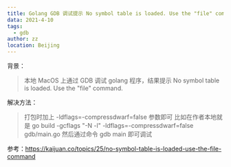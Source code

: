 ```yaml
---
title: Golang GDB 调试提示 No symbol table is loaded. Use the "file" command
data: 2021-4-10
tags: 
  - gdb
author: zz
location: Beijing
---
```


背景：

> 本地 MacOS 上通过 GDB 调试 golang 程序，结果提示 No symbol table is loaded. Use the "file" 
> command.

解决方法：

> 打包时加上 -ldflags=-compressdwarf=false 参数即可 比如在作者本地就是 go build -gcflags "-N -l" 
> -ldflags=-compressdwarf=false gdb/main.go 然后通过命令 gdb main 即可调试

参考：https://kaijuan.co/topics/25/no-symbol-table-is-loaded-use-the-file-command

<Vssue :title="$title" />